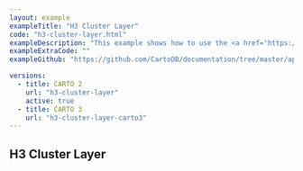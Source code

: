 ```yaml
---
layout: example
exampleTitle: "H3 Cluster Layer"
code: "h3-cluster-layer.html"
exampleDescription: "This example shows how to use the <a href='https://deck.gl/docs/api-reference/geo-layers/h3-cluster-layer' target='_blank'>H3ClusterLayer</a> to render regions represented by hexagon sets from the H3 geospatial indexing system."
exampleExtraCode: ""
exampleGithub: "https://github.com/CartoDB/documentation/tree/master/app/content/deck-gl/examples/clustering-and-aggregation/h3-cluster-layer.html"

versions:
  - title: CARTO 2
    url: "h3-cluster-layer"
    active: true
  - title: CARTO 3
    url: "h3-cluster-layer-carto3"
---
```

## H3 Cluster Layer
